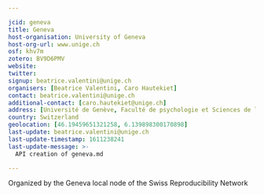 ```yaml
---

jcid: geneva
title: Geneva
host-organisation: University of Geneva
host-org-url: www.unige.ch
osf: khv7m
zotero: BV9D6PMV
website: 
twitter: 
signup: beatrice.valentini@unige.ch
organisers: [Beatrice Valentini, Caro Hautekiet]
contact: beatrice.valentini@unige.ch
additional-contact: [caro.hautekiet@unige.ch]
address: [Université de Genève, Faculté de psychologie et Sciences de l'éducation, Bureau 5158, 40 Boulevard Pont d'Arve, 1205 Genève]
country: Switzerland
geolocation: [46.19459651321258, 6.139898300170898]
last-update: beatrice.valentini@unige.ch
last-update-timestamp: 1611238241
last-update-message: >-
  API creation of geneva.md

---
```


Organized by the Geneva local node of the Swiss Reproducibility Network
